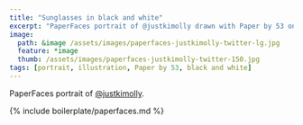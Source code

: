 ```yaml
---
title: "Sunglasses in black and white"
excerpt: "PaperFaces portrait of @justkimolly drawn with Paper by 53 on an iPad."
image: 
  path: &image /assets/images/paperfaces-justkimolly-twitter-lg.jpg 
  feature: *image
  thumb: /assets/images/paperfaces-justkimolly-twitter-150.jpg
tags: [portrait, illustration, Paper by 53, black and white]
---
```


PaperFaces portrait of [@justkimolly](http://twitter.com/justkimolly).

{% include boilerplate/paperfaces.md %}